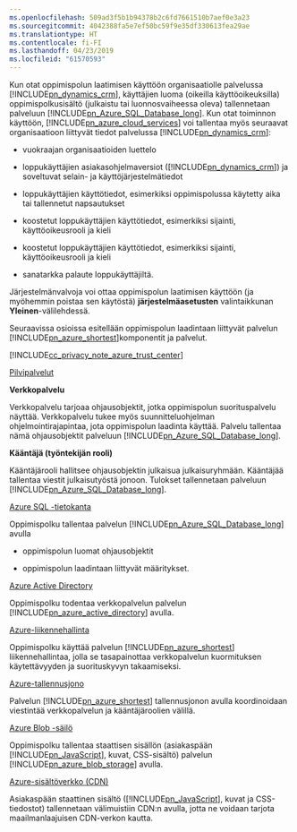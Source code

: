 ```yaml
---
ms.openlocfilehash: 509ad3f5b1b94378b2c6fd7661510b7aef0e3a23
ms.sourcegitcommit: 4042388fa5e7ef50bc59f9e35df330613fea29ae
ms.translationtype: HT
ms.contentlocale: fi-FI
ms.lasthandoff: 04/23/2019
ms.locfileid: "61570593"
---
```

Kun otat oppimispolun laatimisen käyttöön organisaatiolle palvelussa [!INCLUDE[pn_dynamics_crm](pn-dynamics-crm.md)], käyttäjien luoma (oikeilla käyttöoikeuksilla) oppimispolkusisältö (julkaistu tai luonnosvaiheessa oleva) tallennetaan palveluun [!INCLUDE[pn_Azure_SQL_Database_long](pn-azure-sql-database-long.md)]. Kun otat toiminnon käyttöön, [!INCLUDE[pn_azure_cloud_services](pn-azure-cloud-services.md)] voi tallentaa myös seuraavat organisaatioon liittyvät tiedot palvelussa [!INCLUDE[pn_dynamics_crm](pn-dynamics-crm.md)]:  
  
-   vuokraajan organisaatioiden luettelo  
  
-   loppukäyttäjien asiakasohjelmaversiot ([!INCLUDE[pn_dynamics_crm](pn-dynamics-crm.md)]) ja soveltuvat selain- ja käyttöjärjestelmätiedot  
  
-   loppukäyttäjien käyttötiedot, esimerkiksi oppimispolussa käytetty aika tai tallennetut napsautukset  
  
-   koostetut loppukäyttäjien käyttötiedot, esimerkiksi sijainti, käyttöoikeusrooli ja kieli  
  
-   koostetut loppukäyttäjien käyttötiedot, esimerkiksi sijainti, käyttöoikeusrooli ja kieli  
  
-   sanatarkka palaute loppukäyttäjiltä.  
  
 Järjestelmänvalvoja voi ottaa oppimispolun laatimisen käyttöön (ja myöhemmin poistaa sen käytöstä) **järjestelmäasetusten** valintaikkunan **Yleinen**-välilehdessä.  
  
 Seuraavissa osioissa esitellään oppimispolun laadintaan liittyvät palvelun [!INCLUDE[pn_azure_shortest](pn-azure-shortest.md)]komponentit ja palvelut.  
  
 [!INCLUDE[cc_privacy_note_azure_trust_center](cc-privacy-note-azure-trust-center.md)]  
  
 [Pilvipalvelut](https://azure.microsoft.com/en-us/services/cloud-services/)  
  
 **Verkkopalvelu**  
  
 Verkkopalvelu tarjoaa ohjausobjektit, jotka oppimispolun suorituspalvelu näyttää. Verkkopalvelu tukee myös suunnitteluohjelman ohjelmointirajapintaa, jota oppimispolun laadinta käyttää. Palvelu tallentaa nämä ohjausobjektit palveluun [!INCLUDE[pn_Azure_SQL_Database_long](pn-azure-sql-database-long.md)].  
  
 **Kääntäjä (työntekijän rooli)**  
  
 Kääntäjärooli hallitsee ohjausobjektin julkaisua julkaisuryhmään. Kääntäjää tallentaa viestit julkaisutyöstä jonoon. Tulokset tallennetaan palveluun [!INCLUDE[pn_Azure_SQL_Database_long](pn-azure-sql-database-long.md)].  
  
 [Azure SQL -tietokanta](https://azure.microsoft.com/en-us/services/sql-database/)  
  
 Oppimispolku tallentaa palvelun [!INCLUDE[pn_Azure_SQL_Database_long](pn-azure-sql-database-long.md)] avulla  
  
-   oppimispolun luomat ohjausobjektit  
  
-   oppimispolun laadintaan liittyvät määritykset.  
  
 [Azure Active Directory](https://azure.microsoft.com/en-us/services/active-directory/)  
  
 Oppimispolku todentaa verkkopalvelun palvelun [!INCLUDE[pn_azure_active_directory](pn-azure-active-directory.md)] avulla.  
  
 [Azure-liikennehallinta](https://azure.microsoft.com/en-us/services/traffic-manager/)  
  
 Oppimispolku käyttää palvelun [!INCLUDE[pn_azure_shortest](pn-azure-shortest.md)] liikennehallintaa, jolla se tasapainottaa verkkopalvelun kuormituksen käytettävyyden ja suorituskyvyn takaamiseksi.  
  
 [Azure-tallennusjono](https://azure.microsoft.com/en-us/services/storage/)  
  
 Palvelun [!INCLUDE[pn_azure_shortest](pn-azure-shortest.md)] tallennusjonon avulla koordinoidaan viestintää verkkopalvelun ja kääntäjäroolien välillä.  
  
 [Azure Blob -säilö](https://azure.microsoft.com/en-us/services/storage/)  
  
 Oppimispolku tallentaa staattisen sisällön (asiakaspään [!INCLUDE[pn_JavaScript](pn-javascript.md)], kuvat, CSS-sisältö) palvelun [!INCLUDE[pn_azure_blob_storage](pn-azure-blob-storage.md)] avulla.  
  
 [Azure-sisältöverkko (CDN)](https://azure.microsoft.com/en-us/services/cdn/)  
  
 Asiakaspään staattinen sisältö ([!INCLUDE[pn_JavaScript](pn-javascript.md)], kuvat ja CSS-tiedostot) tallennetaan välimuistiin CDN:n avulla, jotta ne voidaan tarjota maailmanlaajuisen CDN-verkon kautta.